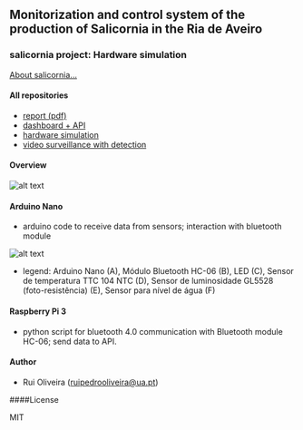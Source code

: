 ## Monitorization and control system of the production of Salicornia in the Ria de Aveiro

### salicornia project: Hardware simulation 

[About salicornia...](https://www.finedininglovers.com/blog/food-drinks/salicornia/)

#### All repositories

* [report (pdf) ](https://github.com/ruipoliveira)
* [dashboard + API](https://github.com/ruipoliveira)
* [hardware simulation](https://github.com/ruipoliveira)
* [video surveillance with detection](https://github.com/ruipoliveira)


#### Overview

![alt text](https://github.com/ruipoliveira/sali-sensor/blob/master/resources/comm.png)


#### Arduino Nano 

* arduino code to receive data from sensors; interaction with bluetooth module

![alt text](https://github.com/ruipoliveira/sali-sensor/blob/master/resources/arduino.png)

* legend: Arduino Nano (A), Módulo Bluetooth HC-06 (B), LED (C), Sensor de temperatura TTC 104 NTC (D), Sensor de luminosidade GL5528 (foto-resistência) (E), Sensor para nível de água (F)


#### Raspberry Pi 3

* python script for bluetooth 4.0 communication with Bluetooth module HC-06; send data to API. 


#### Author
* Rui Oliveira (ruipedrooliveira@ua.pt)

####License

MIT
